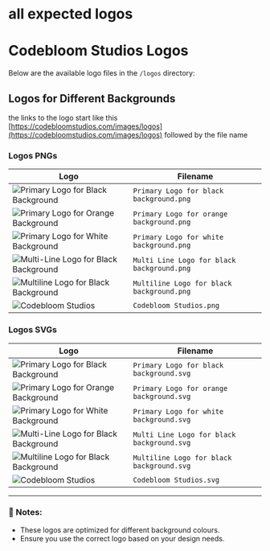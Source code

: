 # all expected logos
# Codebloom Studios Logos

Below are the available logo files in the `/logos` directory:

## Logos for Different Backgrounds
the links to the logo start like this
[https://codebloomstudios.com/images/logos](https://codebloomstudios.com/images/logos) followed by the file name


###  Logos PNGs
| Logo | Filename |
|------|----------|
| ![Primary Logo for Black Background](https://codebloomstudios.com/images/logos/Primary%20Logo%20for%20black%20background.png) | `Primary Logo for black background.png` |
| ![Primary Logo for Orange Background](https://codebloomstudios.com/images/logos/Primary%20Logo%20for%20orange%20background.png) | `Primary Logo for orange background.png` |
| ![Primary Logo for White Background](https://codebloomstudios.com/images/logos/Primary%20Logo%20for%20white%20background.png) | `Primary Logo for white background.png` |
| ![Multi-Line Logo for Black Background](https://codebloomstudios.com/images/logos/Multi%20Line%20Logo%20for%20black%20background.png) | `Multi Line Logo for black background.png` |
| ![Multiline Logo for Black Background](https://codebloomstudios.com/images/logos/Multiline%20Logo%20for%20black%20background.png) | `Multiline Logo for black background.png` |
| ![Codebloom Studios](https://codebloomstudios.com/images/logos/Codebloom%20Studios.png) | `Codebloom Studios.png` |


###  Logos SVGs
| Logo | Filename |
|------|----------|
| ![Primary Logo for Black Background](https://codebloomstudios.com/images/logos/Primary%20Logo%20for%20black%20background.svg) | `Primary Logo for black background.svg` |
| ![Primary Logo for Orange Background](https://codebloomstudios.com/images/logos/Primary%20Logo%20for%20orange%20background.svg) | `Primary Logo for orange background.svg` |
| ![Primary Logo for White Background](https://codebloomstudios.com/images/logos/Primary%20Logo%20for%20white%20background.svg) | `Primary Logo for white background.svg` |
| ![Multi-Line Logo for Black Background](https://codebloomstudios.com/images/logos/Multi%20Line%20Logo%20for%20black%20background.svg) | `Multi Line Logo for black background.svg` |
| ![Multiline Logo for Black Background](https://codebloomstudios.com/images/logos/Multiline%20Logo%20for%20black%20background.svg) | `Multiline Logo for black background.svg` |
| ![Codebloom Studios](https://codebloomstudios.com/images/logos/Codebloom%20Studios.svg) | `Codebloom Studios.svg` |

---

### 📌 Notes:
- These logos are optimized for different background colours.
- Ensure you use the correct logo based on your design needs.


